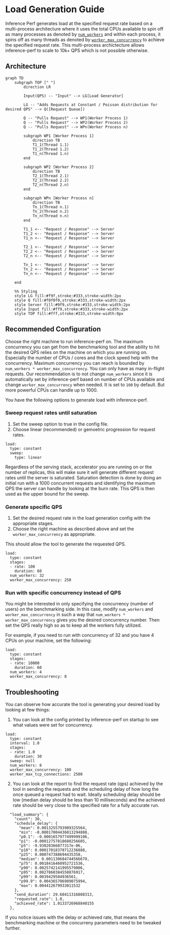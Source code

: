 # Load Generation Guide

Inference Perf generates load at the specified request rate based on a multi-process architecture where it uses the total CPUs available to spin off as many processes as denoted by [`num_workers`](CONFIG.md#load-configuration) and within each process, it spins off as many threads as denoted by [`worker_max_concurrency`](CONFIG.md#load-configuration) to achieve the specified request rate. This multi-process archictecture allows inference-perf to scale to 10k+ QPS which is not possible otherwise.

## Architecture

```mermaid
graph TD
    subgraph TOP [" "]
        direction LR
        
        Input(QPS) -- "Input" --> LG[Load Generator]
        
        LG -- "Adds Requests at Constant / Poisson distribution for desired QPS" --> Q([Request Queue])
        
        Q -- "Pulls Request" --> WP1(Worker Process 1)
        Q -- "Pulls Request" --> WP2(Worker Process 2)
        Q -- "Pulls Request" --> WPn(Worker Process n)

        subgraph WP1 [Worker Process 1]
            direction TB
            T1_1(Thread 1.1)
            T1_2(Thread 1.2)
            T1_n(Thread 1.n)
        end

        subgraph WP2 [Worker Process 2]
            direction TB
            T2_1(Thread 2.1)
            T2_2(Thread 2.2)
            T2_n(Thread 2.n)
        end
        
        subgraph WPn [Worker Process n]
            direction TB
            Tn_1(Thread n.1)
            Tn_2(Thread n.2)
            Tn_n(Thread n.n)
        end

        T1_1 <-- "Request / Response" --> Server
        T1_2 <-- "Request / Response" --> Server
        T1_n <-- "Request / Response" --> Server
        
        T2_1 <-- "Request / Response" --> Server
        T2_2 <-- "Request / Response" --> Server
        T2_n <-- "Request / Response" --> Server
        
        Tn_1 <-- "Request / Response" --> Server
        Tn_2 <-- "Request / Response" --> Server
        Tn_n <-- "Request / Response" --> Server

    end

    %% Styling
    style LG fill:#f9f,stroke:#333,stroke-width:2px
    style Q fill:#f0f0f0,stroke:#333,stroke-width:2px
    style Server fill:#9f9,stroke:#333,stroke-width:2px
    style Input fill:#ff9,stroke:#333,stroke-width:2px
    style TOP fill:#fff,stroke:#333,stroke-width:0px
```

## Recommended Configuration

Choose the right machine to run inference-perf on. The maximum concurrency you can get from the benchmarking tool and the ability to hit the desired QPS relies on the machine on which you are running on. Especially the number of CPUs / cores and the clock speed help with the concurrency. Maximum concurrency you can reach is bounded by `num_workers * worker_max_concurrency`. You can only have as many in-flight requests. Our recommendation is to not change `num_workers` since it is automatically set by inference-perf based on number of CPUs available and change `worker_max_concurrency` when needed. It is set to `100` by default. But more powerful CPUs can handle up to 1000.

You have the following options to generate load with inference-perf.

### Sweep request rates until saturation

1. Set the sweep option to true in the config file.
2. Choose linear (recommended) or gemoetric progression for request rates.

```
load:
  type: constant
  sweep:
    type: linear
```

Regardless of the serving stack, accelerator you are running on or the number of replicas, this will make sure it will generate different request rates until the server is saturated. Saturation detection is done by doing an initial run with a 1000 concurrent requests and identifying the maximum QPS the server can handle by looking at the burn rate. This QPS is then used as the upper bound for the sweep.

### Generate specific QPS

1. Set the desired request rate in the load generation config with the appropriate stages.
2. Choose the right machine as described above and set the `worker_max_concurrency` as appropriate.

This should allow the tool to generate the requested QPS.

```
load:
  type: constant
  stages:
  - rate: 100
    duration: 60
  num_workers: 32
  worker_max_concurrency: 250
```

### Run with specific concurrency instead of QPS

You might be interested in only specifying the concurrency (number of users) on the benchmarking side. In this case, modify `num_workers` and `worker_max_concurrency` in such a way that `num_workers * worker_max_concurrency` gives you the desired concurrency number. Then set the QPS really high so as to keep all the workers fully utilized.

For example, if you need to run with concurrency of 32 and you have 4 CPUs on your machine, set the following:
```
load:
  type: constant
  stages:
  - rate: 10000
    duration: 60
  num_workers: 4
  worker_max_concurrency: 8
```

## Troubleshooting

You can observe how accurate the tool is generating your desired load by looking at few things:

1. You can look at the config printed by inference-perf on startup to see what values were set for concurrency.

```
load:
  type: constant
  interval: 1.0
  stages:
  - rate: 1.0
    duration: 30
  sweep: null
  num_workers: 8
  worker_max_concurrency: 100
  worker_max_tcp_connections: 2500
```

2. You can look at the report to find the request rate (qps) achieved by the tool in sending the requests and the scheduling delay of how long the once queued a request had to wait. Ideally scheduling delay should be low (median delay should be less than 10 milliseconds) and the achieved rate should be very close to the specified rate for a fully accurate run.

```
  "load_summary": {
    "count": 30,
    "schedule_delay": {
      "mean": 0.0013255793989325564,
      "min": -0.00017004436813294888,
      "p0.1": -0.0001657977499999106,
      "p1": -0.00012757818680256605,
      "p5": -9.93020366877317e-06,
      "p10": 0.00017018378712236888,
      "p25": 0.000747388694435358,
      "median": 0.001130684744566679,
      "p75": 0.0018416460952721536,
      "p90": 0.0025742141995579006,
      "p95": 0.0027860384550876917,
      "p99": 0.0039429504936561,
      "p99.9": 0.004365706989075994,
      "max": 0.004412679933011532
    },
    "send_duration": 29.60411316808313,
    "requested_rate": 1.0,
    "achieved_rate": 1.0133726968840155
  },
```

If you notice issues with the delay or achieved rate, that means the benchmarking machine or the concurreny parameters need to be tweaked further.